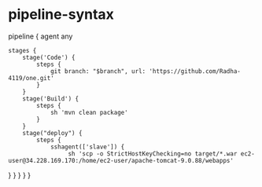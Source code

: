 # pipeline-syntax
pipeline {
    agent any

    stages {
        stage('Code') {
            steps {
                git branch: "$branch", url: 'https://github.com/Radha-4119/one.git'
            }
        }
        stage('Build') {
            steps {
                sh 'mvn clean package'
            }
        }
        stage("deploy") {
            steps {
                sshagent(['slave']) { 
                     sh 'scp -o StrictHostKeyChecking=no target/*.war ec2-user@34.228.169.170:/home/ec2-user/apache-tomcat-9.0.88/webapps'
}
            }
        }
    }
}
